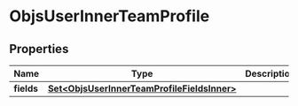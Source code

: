

# ObjsUserInnerTeamProfile


## Properties

| Name | Type | Description | Notes |
|------------ | ------------- | ------------- | -------------|
|**fields** | [**Set&lt;ObjsUserInnerTeamProfileFieldsInner&gt;**](ObjsUserInnerTeamProfileFieldsInner.md) |  |  |



